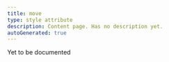 ```yaml
---
title: move
type: style attribute
description: Content page. Has no description yet.
autoGenerated: true
---
```


Yet to be documented